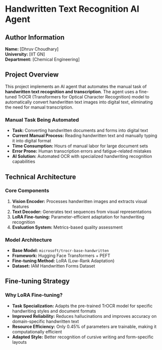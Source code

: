 # Handwritten Text Recognition AI Agent

## Author Information
**Name:** [Dhruv Choudhary]  
**University:** [IIT GN]  
**Department:** [Chemical Engineering]

## Project Overview

This project implements an AI agent that automates the manual task of **handwritten text recognition and transcription**. The agent uses a fine-tuned TrOCR (Transformers for Optical Character Recognition) model to automatically convert handwritten text images into digital text, eliminating the need for manual transcription.

### Manual Task Being Automated
- **Task:** Converting handwritten documents and forms into digital text
- **Current Manual Process:** Reading handwritten text and manually typing it into digital format
- **Time Consumption:** Hours of manual labor for large document sets
- **Error Prone:** Human transcription errors and fatigue-related mistakes
- **AI Solution:** Automated OCR with specialized handwriting recognition capabilities

## Technical Architecture

### Core Components

1. **Vision Encoder:** Processes handwritten images and extracts visual features
2. **Text Decoder:** Generates text sequences from visual representations
3. **LoRA Fine-tuning:** Parameter-efficient adaptation for handwriting recognition
4. **Evaluation System:** Metrics-based quality assessment

### Model Architecture
- **Base Model:** `microsoft/trocr-base-handwritten`
- **Framework:** Hugging Face Transformers + PEFT
- **Fine-tuning Method:** LoRA (Low-Rank Adaptation)
- **Dataset:** IAM Handwritten Forms Dataset

## Fine-tuning Strategy

### Why LoRA Fine-tuning?
- **Task Specialization:** Adapts the pre-trained TrOCR model for specific handwriting styles and document formats
- **Improved Reliability:** Reduces hallucinations and improves accuracy on domain-specific handwritten text
- **Resource Efficiency:** Only 0.45% of parameters are trainable, making it computationally efficient
- **Adapted Style:** Better recognition of cursive writing and form-specific layouts

